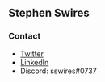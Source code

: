 ## Stephen Swires

### Contact
- [Twitter](https://twitter.com/sswires89)
- [LinkedIn](https://www.linkedin.com/in/stephen-swires/)
- Discord: sswires#0737
